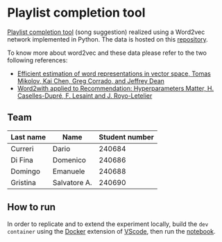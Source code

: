 # Playlist completion tool

[Playlist completion tool](/tracks_recommendation.ipynb) (song suggestion)
realized using a Word2vec network implemented in Python. The data is hosted on
this [repository](http://github.com/comeetie/deezerplay.git).

To know more about word2vec and these data please refer to the two following
references:

-   [Efficient estimation of word representations in vector space, Tomas Mikolov, Kai Chen, Greg Corrado, and Jeffrey Dean](https://arxiv.org/abs/1301.3781)
-   [Word2with applied to Recommendation: Hyperparameters Matter, H. Caselles-Dupré, F. Lesaint and J. Royo-Letelier](https://arxiv.org/pdf/1804.04212.pdf)

## Team

| Last name | Name         | Student number |
| --------- | ------------ | -------------- |
| Curreri   | Dario        | 240684         |
| Di Fina   | Domenico     | 240686         |
| Domingo   | Emanuele     | 240688         |
| Gristina  | Salvatore A. | 240690         |

## How to run

In order to replicate and to extend the experiment locally, build the
`dev container` using the [Docker](https://www.docker.com/) extension of
[VScode](https://code.visualstudio.com/), then run the
[notebook](/tracks_recommendation.ipynb).
